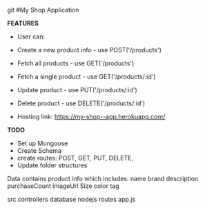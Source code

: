 git #My Shop Application

**FEATURES**
* User can:
* Create a new product info - use POST('/products')
* Fetch all products - use GET('/products')
* Fetch a single product - use GET('/products/:id')
* Update product - use PUT('/products/:id')
* Delete product - use DELETE('/products/:id')

* Hosting link: https://my-shop--app.herokuapp.com/

**TODO**
* Set up Mongoose
* Create Schema
* create routes:
                POST,
                GET,
                PUT,
                DELETE,
* Update folder structures


Data contains product info which includes:
    name
    brand
    description
    purchaseCount
    imageUrl
    Size
    color
    tag

src
    controllers
    database
    nodejs
    routes
    app.js